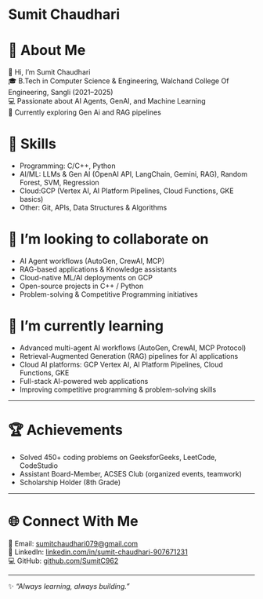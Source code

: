 # Sumit Chaudhari
# 💫 About Me  
👋 Hi, I’m Sumit Chaudhari  
🎓 B.Tech in Computer Science & Engineering, Walchand College Of Engineering, Sangli (2021–2025)  
💻 Passionate about AI Agents, GenAI, and Machine Learning  
🚀 Currently exploring Gen Ai and RAG pipelines


# 🔧 Skills  
- Programming: C/C++, Python 
- AI/ML: LLMs & Gen AI (OpenAI API, LangChain, Gemini, RAG), Random Forest, SVM, Regression  
- Cloud:GCP (Vertex AI, AI Platform Pipelines, Cloud Functions, GKE basics)  
- Other: Git, APIs, Data Structures & Algorithms  


# 👯 I’m looking to collaborate on  
- AI Agent workflows (AutoGen, CrewAI, MCP)  
- RAG-based applications & Knowledge assistants  
- Cloud-native ML/AI deployments on GCP 
- Open-source projects in C++ / Python
- Problem-solving & Competitive Programming initiatives  


# 🌱 I’m currently learning  
- Advanced multi-agent AI workflows (AutoGen, CrewAI, MCP Protocol)  
-  Retrieval-Augmented Generation (RAG) pipelines for AI applications  
- Cloud AI platforms: GCP Vertex AI, AI Platform Pipelines, Cloud Functions, GKE  
- Full-stack AI-powered web applications  
- Improving competitive programming & problem-solving skills  

---

# 🏆 Achievements  
- Solved 450+ coding problems on GeeksforGeeks, LeetCode, CodeStudio  
- Assistant Board-Member, ACSES Club (organized events, teamwork)  
- Scholarship Holder (8th Grade)  

---

# 🌐 Connect With Me  
📧 Email: [sumitchaudhari079@gmail.com](mailto:sumitchaudhari079@gmail.com)  
💼 LinkedIn: [linkedin.com/in/sumit-chaudhari-907671231](https://www.linkedin.com/in/sumit-chaudhari-907671231/)  
💻 GitHub: [github.com/SumitC962](https://github.com/SumitC962)  

---

✨ *“Always learning, always building.”*
